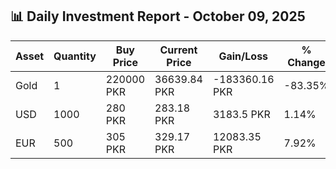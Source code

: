 ## 📊 Daily Investment Report - October 09, 2025

| Asset | Quantity | Buy Price | Current Price | Gain/Loss | % Change |
|-------|----------|-----------|----------------|------------|----------|
| Gold | 1 | 220000 PKR | 36639.84 PKR | -183360.16 PKR | -83.35% |
| USD | 1000 | 280 PKR | 283.18 PKR | 3183.5 PKR | 1.14% |
| EUR | 500 | 305 PKR | 329.17 PKR | 12083.35 PKR | 7.92% |
